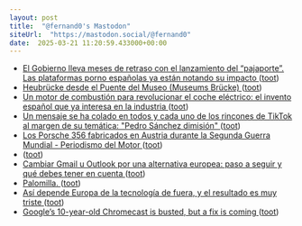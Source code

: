 ```yaml
---
layout: post
title:  "@fernand0's Mastodon"
siteUrl:  "https://mastodon.social/@fernand0"
date:  2025-03-21 11:20:59.433000+00:00
---
```

*  [El Gobierno lleva meses de retraso con el lanzamiento del “pajaporte”. Las plataformas porno españolas ya están notando su impacto ](https://www.xataka.com/legislacion-y-derechos/gobierno-lleva-meses-retraso-lanzamiento-pajaporte-plataformas-porno-espanolas-estan-notando-su-impact) ([toot](https://mastodon.social/@fernand0/114200153910988214))
*  [Heubrücke desde el Puente del Museo (Museums Brücke) ](https://www.flickr.com/photos/fernand0/54374930019) ([toot](https://mastodon.social/@fernand0/114200090010758504))
*  [Un motor de combustión para revolucionar el coche eléctrico: el invento español que ya interesa en la industria ](https://www.xataka.com/movilidad/motor-combustion-para-revolucionar-coche-electrico-espanol-tiene-toda-atencion-renault-geel) ([toot](https://mastodon.social/@fernand0/114199875380894298))
*  [Un mensaje se ha colado en todos y cada uno de los rincones de TikTok al margen de su temática: "Pedro Sánchez dimisión" ](https://www.xataka.com/magnet/pedro-sanchez-dimision-tiktok-ha-empezado-a-llenarse-mensajes-que-exigen-salida-president) ([toot](https://mastodon.social/@fernand0/114199649319948598))
*  [Los Porsche 356 fabricados en Austria durante la Segunda Guerra Mundial - Periodismo del Motor ](https://periodismodelmotor.com/porsche-356-fabricados-en-austria/326684) ([toot](https://mastodon.social/@fernand0/114198057429629186))
*  [ ](https://floss.social/@Soda) ([toot](https://mastodon.social/@fernand0/114197101812820791))
*  [Cambiar Gmail u Outlook por una alternativa europea: paso a seguir y qué debes tener en cuenta ](https://www.xataka.com/basics/cambiar-gmail-u-outlook-alternativa-europea-paso-a-seguir-que-debes-tener-cuent) ([toot](https://mastodon.social/@fernand0/114196258245554162))
*  [Palomilla. ](https://avecesunafoto.wordpress.com/2025/03/20/palomilla) ([toot](https://mastodon.social/@fernand0/114196229731990899))
*  [Así depende Europa de la tecnología de fuera, y el resultado es muy triste ](https://wwwhatsnew.com/2025/03/02/asi-depende-europa-de-la-tecnologia-de-fuera-y-el-resultado-es-muy-triste) ([toot](https://mastodon.social/@fernand0/114195959184097908))
*  [Google’s 10-year-old Chromecast is busted, but a fix is coming ](https://arstechnica.com/google/2025/03/googles-10-year-old-chromecast-is-busted-but-a-fix-is-coming) ([toot](https://mastodon.social/@fernand0/114195635661601276))
